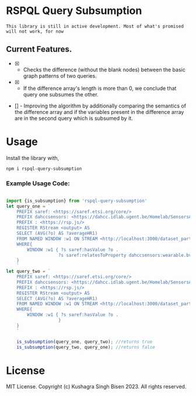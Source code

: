 # RSPQL Query Subsumption

`This library is still in active development. Most of what's promised will not work, for now`

## Current Features.

- [x] - Checks the difference (without the blank nodes) between the basic graph patterns of two queries.
- [x] - If the difference array's length is more than 0, we conclude that query one subsumes the other.
- [] -  Improving the algorithm by additionally comparing the semantics of the difference array and if the variables present in the difference array are in the second query which is subsumed by it.

# Usage

Install the library with,

```bash
npm i rspql-query-subsumption
```
### Example Usage Code:
```typescript

import {is_subsumption} from 'rspql-query-subsumption'
let query_one = `
    PREFIX saref: <https://saref.etsi.org/core/> 
    PREFIX dahccsensors: <https://dahcc.idlab.ugent.be/Homelab/SensorsAndActuators/>
    PREFIX : <https://rsp.js/>
    REGISTER RStream <output> AS
    SELECT (AVG(?o) AS ?averageHR1)
    FROM NAMED WINDOW :w1 ON STREAM <http://localhost:3000/dataset_participant1/data/> [RANGE 10 STEP 2]
    WHERE{
        WINDOW :w1 { ?s saref:hasValue ?o .
                    ?s saref:relatesToProperty dahccsensors:wearable.bvp .}
    }
    `
let query_two = `
    PREFIX saref: <https://saref.etsi.org/core/> 
    PREFIX dahccsensors: <https://dahcc.idlab.ugent.be/Homelab/SensorsAndActuators/>
    PREFIX : <https://rsp.js/>
    REGISTER RStream <output> AS
    SELECT (AVG(?o) AS ?averageHR1)
    FROM NAMED WINDOW :w1 ON STREAM <http://localhost:3000/dataset_participant1/data/> [RANGE 10 STEP 2]
    WHERE{
        WINDOW :w1 { ?s saref:hasValue ?o .
                    }
    }
    `

    is_subsumption(query_one, query_two); //returns true
    is_subsumption(query_two, query_one); //returns false
```

# License

MIT License. Copyright (c) Kushagra Singh Bisen 2023. All rights reserved.
